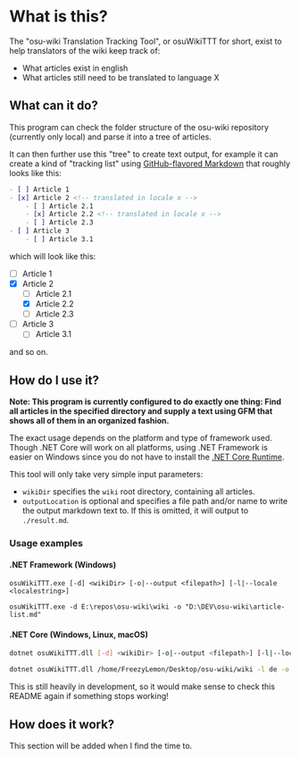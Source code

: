 # What is this?

The "osu-wiki Translation Tracking Tool", or osuWikiTTT for short, exist to help translators of the wiki keep track of:

- What articles exist in english
- What articles still need to be translated to language X

## What can it do?

This program can check the folder structure of the osu-wiki repository (currently only local) and parse it into a tree of articles.

It can then further use this "tree" to create text output, for example it can create a kind of "tracking list" using [GitHub-flavored Markdown](https://guides.github.com/features/mastering-markdown/#GitHub-flavored-markdown) that roughly looks like this:

```markdown
- [ ] Article 1
- [x] Article 2 <!-- translated in locale x -->
    - [ ] Article 2.1
    - [x] Article 2.2 <!-- translated in locale x -->
    - [ ] Article 2.3
- [ ] Article 3
    - [ ] Article 3.1
```

which will look like this:

- [ ] Article 1
- [x] Article 2 <!-- translated in locale x -->
    - [ ] Article 2.1
    - [x] Article 2.2 <!-- translated in locale x -->
    - [ ] Article 2.3
- [ ] Article 3
    - [ ] Article 3.1

and so on.

## How do I use it?

**Note: This program is currently configured to do exactly one thing: Find all articles in the specified directory and supply a text using GFM that shows all of them in an organized fashion.**

The exact usage depends on the platform and type of framework used. Though .NET Core will work on all platforms, using .NET Framework is easier on Windows since you do not have to install the [.NET Core Runtime](https://www.microsoft.com/net/download/Windows/run).

This tool will only take very simple input parameters:

- `wikiDir` specifies the `wiki` root directory, containing all articles.
- `outputLocation` is optional and specifies a file path and/or name to write the output markdown text to. If this is omitted, it will output to `./result.md`.

### Usage examples

#### .NET Framework (Windows)

```batch
osuWikiTTT.exe [-d] <wikiDir> [-o|--output <filepath>] [-l|--locale <localestring>]

osuWikiTTT.exe -d E:\repos\osu-wiki\wiki -o "D:\DEV\osu-wiki\article-list.md"
```

#### .NET Core (Windows, Linux, macOS)

```bash
dotnet osuWikiTTT.dll [-d] <wikiDir> [-o|--output <filepath>] [-l|--locale <localestring>]

dotnet osuWikiTTT.dll /home/FreezyLemon/Desktop/osu-wiki/wiki -l de -o /home/FreezyLemon/Desktop/german-translation-report.md
```

This is still heavily in development, so it would make sense to check this README again if something stops working!

## How does it work?

This section will be added when I find the time to.